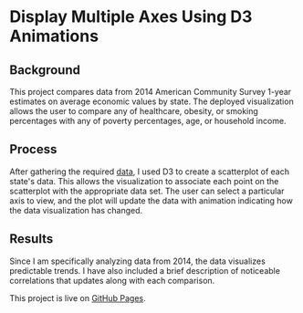 # Display Multiple Axes Using D3 Animations
## Background
This project compares data from 2014 American Community Survey 1-year estimates on average economic values by state.  The deployed visualization allows the user to compare any of healthcare, obesity, or smoking percentages with any of poverty percentages, age, or household income.

## Process
After gathering the required [data](assets/data/), I used D3 to create a scatterplot of each state's data.  This allows the visualization to associate each point on the scatterplot with the appropriate data set.  The user can select a particular axis to view, and the plot will update the data with animation indicating how the data visualization has changed.

## Results
Since I am specifically analyzing data from 2014, the data visualizes predictable trends.  I have also included a brief description of noticeable correlations that updates along with each comparison.

This project is live on [GitHub Pages](https://r-matt-hawley.github.io/D3-graphs-animation/).
